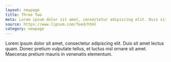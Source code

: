 ```yaml
---
layout: newpage
title: Three Two
meta: Lorem ipsum dolor sit amet, consectetur adipiscing elit. Duis sit amet lectus quam. Donec pretium vulputate tellus, et luctus nisl ornare sit amet. Maecenas pretium mauris in venenatis elementum. Nullam tincidunt orci vitae est fermentum gravida. Curabitur luctus mi nibh, sit amet accumsan mauris faucibus et. Nam maximus diam in nisl hendrerit pharetra. 
source: https://www.lipsum.com/feed/html
category: newpage
---
```


Lorem ipsum dolor sit amet, consectetur adipiscing elit. Duis sit amet lectus quam. Donec pretium vulputate tellus, et luctus nisl ornare sit amet. Maecenas pretium mauris in venenatis elementum.